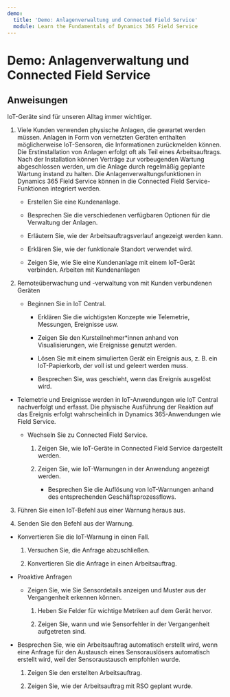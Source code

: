 ```yaml
---
demo:
  title: 'Demo: Anlagenverwaltung und Connected Field Service'
  module: Learn the Fundamentals of Dynamics 365 Field Service
---
```


# Demo: Anlagenverwaltung und Connected Field Service

## Anweisungen

IoT-Geräte sind für unseren Alltag immer wichtiger. 

1. Viele Kunden verwenden physische Anlagen, die gewartet werden müssen.  Anlagen in Form von vernetzten Geräten enthalten möglicherweise IoT-Sensoren, die Informationen zurückmelden können.  Die Erstinstallation von Anlagen erfolgt oft als Teil eines Arbeitsauftrags.  Nach der Installation können Verträge zur vorbeugenden Wartung abgeschlossen werden, um die Anlage durch regelmäßig geplante Wartung instand zu halten.  Die Anlagenverwaltungsfunktionen in Dynamics 365 Field Service können in die Connected Field Service-Funktionen integriert werden.    

    - Erstellen Sie eine Kundenanlage.

    - Besprechen Sie die verschiedenen verfügbaren Optionen für die Verwaltung der Anlagen. 

    - Erläutern Sie, wie der Arbeitsauftragsverlauf angezeigt werden kann.

    - Erklären Sie, wie der funktionale Standort verwendet wird. 

    - Zeigen Sie, wie Sie eine Kundenanlage mit einem IoT-Gerät verbinden. Arbeiten mit Kundenanlagen

 

2. Remoteüberwachung und -verwaltung von mit Kunden verbundenen Geräten

    - Beginnen Sie in IoT Central.

        - Erklären Sie die wichtigsten Konzepte wie Telemetrie, Messungen, Ereignisse usw. 

        - Zeigen Sie den Kursteilnehmer*innen anhand von Visualisierungen, wie Ereignisse genutzt werden. 

        - Lösen Sie mit einem simulierten Gerät ein Ereignis aus, z. B. ein IoT-Papierkorb, der voll ist und geleert werden muss. 

        - Besprechen Sie, was geschieht, wenn das Ereignis ausgelöst wird. 

- Telemetrie und Ereignisse werden in IoT-Anwendungen wie IoT Central nachverfolgt und erfasst. Die physische Ausführung der Reaktion auf das Ereignis erfolgt wahrscheinlich in Dynamics 365-Anwendungen wie Field Service. 

    - Wechseln Sie zu Connected Field Service.

        1. Zeigen Sie, wie IoT-Geräte in Connected Field Service dargestellt werden.

        2. Zeigen Sie, wie IoT-Warnungen in der Anwendung angezeigt werden.

            - Besprechen Sie die Auflösung von IoT-Warnungen anhand des entsprechenden Geschäftsprozessflows.

3. Führen Sie einen IoT-Befehl aus einer Warnung heraus aus.

4. Senden Sie den Befehl aus der Warnung. 

- Konvertieren Sie die IoT-Warnung in einen Fall.

    1. Versuchen Sie, die Anfrage abzuschließen.

    2. Konvertieren Sie die Anfrage in einen Arbeitsauftrag.

- Proaktive Anfragen

    - Zeigen Sie, wie Sie Sensordetails anzeigen und Muster aus der Vergangenheit erkennen können. 

        1. Heben Sie Felder für wichtige Metriken auf dem Gerät hervor.

        2. Zeigen Sie, wann und wie Sensorfehler in der Vergangenheit aufgetreten sind. 

- Besprechen Sie, wie ein Arbeitsauftrag automatisch erstellt wird, wenn eine Anfrage für den Austausch eines Sensorauslösers automatisch erstellt wird, weil der Sensoraustausch empfohlen wurde. 

    1. Zeigen Sie den erstellten Arbeitsauftrag. 

    2. Zeigen Sie, wie der Arbeitsauftrag mit RSO geplant wurde.
